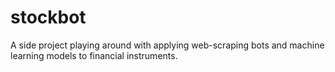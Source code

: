 # stockbot
A side project playing around with applying web-scraping bots and machine learning models to financial instruments.  
